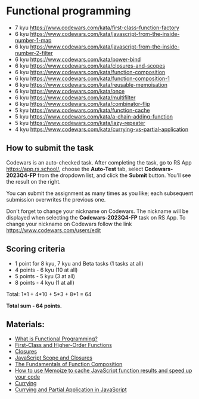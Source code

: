# Functional programming

-   7 kyu https://www.codewars.com/kata/first-class-function-factory
-   6 kyu https://www.codewars.com/kata/javascript-from-the-inside-number-1-map
-   6 kyu https://www.codewars.com/kata/javascript-from-the-inside-number-2-filter
-   6 kyu https://www.codewars.com/kata/power-bind
-   6 kyu https://www.codewars.com/kata/closures-and-scopes
-   6 kyu https://www.codewars.com/kata/function-composition
-   6 kyu https://www.codewars.com/kata/function-composition-1
-   6 kyu https://www.codewars.com/kata/reusable-memoisation
-   6 kyu https://www.codewars.com/kata/once
-   6 kyu https://www.codewars.com/kata/multifilter
-   6 kyu https://www.codewars.com/kata/combinator-flip
-   5 kyu https://www.codewars.com/kata/function-cache
-   5 kyu https://www.codewars.com/kata/a-chain-adding-function
-   5 kyu https://www.codewars.com/kata/lazy-repeater
-   4 kyu https://www.codewars.com/kata/currying-vs-partial-application

## How to submit the task

Codewars is an auto-checked task.
After completing the task, go to RS App https://app.rs.school/, choose the **Auto-Test** tab, select **Codewars-2023Q4-FP** from the dropdown list, and click the **Submit** button. You’ll see the result on the right.

You can submit the assignment as many times as you like; each subsequent submission overwrites the previous one.

Don't forget to change your nickname on Codewars. The nickname will be displayed when selecting the **Codewars-2023Q4-FP** task on RS App. To change your nickname on Codewars follow the link https://www.codewars.com/users/edit

## Scoring criteria

- 1 point for 8 kyu, 7 kyu and Beta tasks (1 tasks at all)
- 4 points - 6 kyu (10 at all)
- 5 points - 5 kyu (3 at all)
- 8 points - 4 kyu (1 at all)

Total: 1\*1 + 4\*10 + 5\*3 + 8\*1 = 64

**Total sum - 64 points.**

## Materials:

- [What is Functional Programming?](https://www.freecodecamp.org/news/functional-programming-in-javascript/)
- [First-Class and Higher-Order Functions](https://medium.com/@rabailzaheer/first-class-and-higher-order-functions-86d14e40c688)
- [Closures](https://developer.mozilla.org/en-US/docs/Web/JavaScript/Closures)
- [JavaScript Scope and Closures](https://css-tricks.com/javascript-scope-closures/)
- [The Fundamentals of Function Composition](https://levelup.gitconnected.com/the-fundamentals-of-function-composition-in-javascript-a-complete-guide-with-real-world-examples-9e72a05d1848)
- [How to use Memoize to cache JavaScript function results and speed up your code](https://www.freecodecamp.org/news/understanding-memoize-in-javascript-51d07d19430e/)
- [Currying](https://javascript.info/currying-partials)
- [Currying and Partial Application in JavaScript](https://barker.codes/blog/currying-and-partial-application-in-javascript/)


